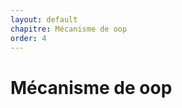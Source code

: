 ```yaml
---
layout: default
chapitre: Mécanisme de oop
order: 4
---
```


# Mécanisme de oop
## 

<!-- new slide -->